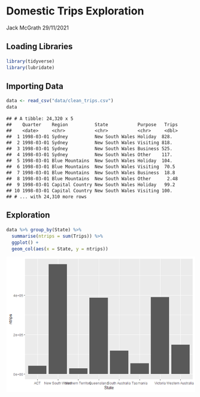 Domestic Trips Exploration
================
Jack McGrath
29/11/2021

## Loading Libraries

``` r
library(tidyverse)
library(lubridate)
```

## Importing Data

``` r
data <- read_csv("data/clean_trips.csv")
data
```

    ## # A tibble: 24,320 x 5
    ##    Quarter    Region          State           Purpose   Trips
    ##    <date>     <chr>           <chr>           <chr>     <dbl>
    ##  1 1998-03-01 Sydney          New South Wales Holiday  828.  
    ##  2 1998-03-01 Sydney          New South Wales Visiting 818.  
    ##  3 1998-03-01 Sydney          New South Wales Business 525.  
    ##  4 1998-03-01 Sydney          New South Wales Other    117.  
    ##  5 1998-03-01 Blue Mountains  New South Wales Holiday  104.  
    ##  6 1998-03-01 Blue Mountains  New South Wales Visiting  70.5 
    ##  7 1998-03-01 Blue Mountains  New South Wales Business  18.8 
    ##  8 1998-03-01 Blue Mountains  New South Wales Other      2.48
    ##  9 1998-03-01 Capital Country New South Wales Holiday   99.2 
    ## 10 1998-03-01 Capital Country New South Wales Visiting 100.  
    ## # ... with 24,310 more rows

## Exploration

``` r
data %>% group_by(State) %>% 
  summarise(ntrips = sum(Trips)) %>% 
  ggplot() +
  geom_col(aes(x = State, y = ntrips))
```

![](domestic-trips-exploration_files/figure-gfm/unnamed-chunk-3-1.png)<!-- -->
